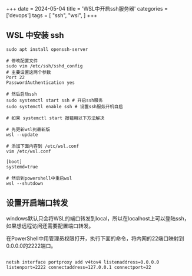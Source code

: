+++
date = 2024-05-04
title = 'WSL中开启ssh服务器'
categories = ['devops']
tags = [
    "ssh",
    "wsl",
]
+++


## WSL 中安装 ssh
```shell
sudo apt install openssh-server

# 修改配置文件
sudo vim /etc/ssh/sshd_config
# 主要设置这两个参数
Port 22
PasswordAuthentication yes

# 然后启动ssh
sudo systemctl start ssh # 开启ssh服务
sudo systemctl enable ssh # 设置ssh服务开机自启

# 如果 systemctl start 报错用以下方法解决

# 先更新wsl到最新版
wsl --update

# 添加下面内容到 /etc/wsl.conf
vim /etc/wsl.conf

[boot]
systemd=true

# 然后到powershell中重启wsl
wsl --shutdown

```


## 设置开启端口转发
windows默认只会将WSL的端口转发到local，所以在localhost上可以登陆ssh，如果想远程访问还需要配置端口转发。

在PowerShell中用管理员权限打开，执行下面的命令，将内网的22端口映射到0.0.0.0的2222端口。
```shell

netsh interface portproxy add v4tov4 listenaddress=0.0.0.0 listenport=2222 connectaddress=127.0.0.1 connectport=22
```


